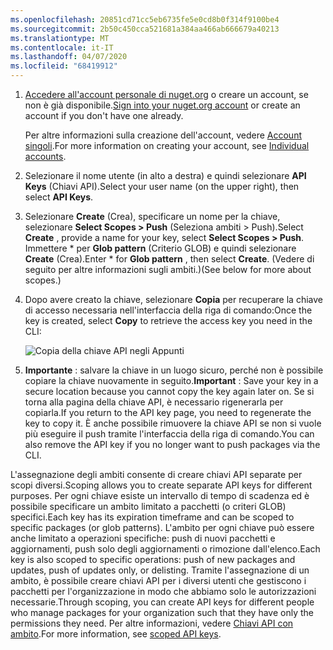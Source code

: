 ```yaml
---
ms.openlocfilehash: 20851cd71cc5eb6735fe5e0cd8b0f314f9100be4
ms.sourcegitcommit: 2b50c450cca521681a384aa466ab666679a40213
ms.translationtype: MT
ms.contentlocale: it-IT
ms.lasthandoff: 04/07/2020
ms.locfileid: "68419912"
---
```

1. <span data-ttu-id="ed8f4-101">[Accedere all'account personale di nuget.org](https://www.nuget.org/users/account/LogOn?returnUrl=%2F) o creare un account, se non è già disponibile.</span><span class="sxs-lookup"><span data-stu-id="ed8f4-101">[Sign into your nuget.org account](https://www.nuget.org/users/account/LogOn?returnUrl=%2F) or create an account if you don't have one already.</span></span>

   <span data-ttu-id="ed8f4-102">Per altre informazioni sulla creazione dell'account, vedere [Account singoli](../../nuget-org/individual-accounts.md).</span><span class="sxs-lookup"><span data-stu-id="ed8f4-102">For more information on creating your account, see [Individual accounts](../../nuget-org/individual-accounts.md).</span></span>

1. <span data-ttu-id="ed8f4-103">Selezionare il nome utente (in alto a destra) e quindi selezionare **API Keys** (Chiavi API).</span><span class="sxs-lookup"><span data-stu-id="ed8f4-103">Select your user name (on the upper right), then select **API Keys**.</span></span>

1. <span data-ttu-id="ed8f4-104">Selezionare **Create** (Crea), specificare un nome per la chiave, selezionare **Select Scopes > Push** (Seleziona ambiti > Push).</span><span class="sxs-lookup"><span data-stu-id="ed8f4-104">Select **Create** , provide a name for your key, select **Select Scopes > Push**.</span></span> <span data-ttu-id="ed8f4-105">Immettere \* per **Glob pattern** (Criterio GLOB) e quindi selezionare **Create** (Crea).</span><span class="sxs-lookup"><span data-stu-id="ed8f4-105">Enter \* for **Glob pattern** , then select **Create**.</span></span> <span data-ttu-id="ed8f4-106">(Vedere di seguito per altre informazioni sugli ambiti.)</span><span class="sxs-lookup"><span data-stu-id="ed8f4-106">(See below for more about scopes.)</span></span>

1. <span data-ttu-id="ed8f4-107">Dopo avere creato la chiave, selezionare **Copia** per recuperare la chiave di accesso necessaria nell'interfaccia della riga di comando:</span><span class="sxs-lookup"><span data-stu-id="ed8f4-107">Once the key is created, select **Copy** to retrieve the access key you need in the CLI:</span></span>

    ![Copia della chiave API negli Appunti](../media/QS_Create-02-APIKey.png)

1. <span data-ttu-id="ed8f4-109">**Importante** : salvare la chiave in un luogo sicuro, perché non è possibile copiare la chiave nuovamente in seguito.</span><span class="sxs-lookup"><span data-stu-id="ed8f4-109">**Important** : Save your key in a secure location because you cannot copy the key again later on.</span></span> <span data-ttu-id="ed8f4-110">Se si torna alla pagina della chiave API, è necessario rigenerarla per copiarla.</span><span class="sxs-lookup"><span data-stu-id="ed8f4-110">If you return to the API key page, you need to regenerate the key to copy it.</span></span> <span data-ttu-id="ed8f4-111">È anche possibile rimuovere la chiave API se non si vuole più eseguire il push tramite l'interfaccia della riga di comando.</span><span class="sxs-lookup"><span data-stu-id="ed8f4-111">You can also remove the API key if you no longer want to push packages via the CLI.</span></span>

<span data-ttu-id="ed8f4-112">L'assegnazione degli ambiti consente di creare chiavi API separate per scopi diversi.</span><span class="sxs-lookup"><span data-stu-id="ed8f4-112">Scoping allows you to create separate API keys for different purposes.</span></span> <span data-ttu-id="ed8f4-113">Per ogni chiave esiste un intervallo di tempo di scadenza ed è possibile specificare un ambito limitato a pacchetti (o criteri GLOB) specifici.</span><span class="sxs-lookup"><span data-stu-id="ed8f4-113">Each key has its expiration timeframe and can be scoped to specific packages (or glob patterns).</span></span> <span data-ttu-id="ed8f4-114">L'ambito per ogni chiave può essere anche limitato a operazioni specifiche: push di nuovi pacchetti e aggiornamenti, push solo degli aggiornamenti o rimozione dall'elenco.</span><span class="sxs-lookup"><span data-stu-id="ed8f4-114">Each key is also scoped to specific operations: push of new packages and updates, push of updates only, or delisting.</span></span> <span data-ttu-id="ed8f4-115">Tramite l'assegnazione di un ambito, è possibile creare chiavi API per i diversi utenti che gestiscono i pacchetti per l'organizzazione in modo che abbiamo solo le autorizzazioni necessarie.</span><span class="sxs-lookup"><span data-stu-id="ed8f4-115">Through scoping, you can create API keys for different people who manage packages for your organization such that they have only the permissions they need.</span></span> <span data-ttu-id="ed8f4-116">Per altre informazioni, vedere [Chiavi API con ambito](../../nuget-org/scoped-api-keys.md).</span><span class="sxs-lookup"><span data-stu-id="ed8f4-116">For more information, see [scoped API keys](../../nuget-org/scoped-api-keys.md).</span></span>